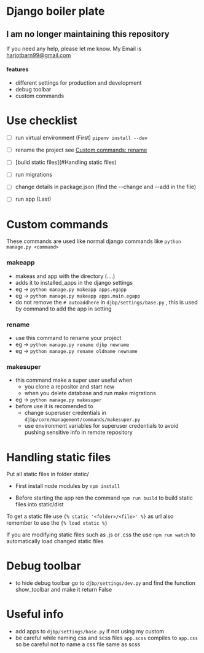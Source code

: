 # Django boiler plate

## I am no longer maintaining this repository

If you need any help, please let me know. My Email is harjotbarn99@gmail.com


#### features

- different settings for production and development
- debug toolbar
- custom commands



# Use checklist

- [ ] run virtual environment (First) `pipenv install --dev`

- [ ] rename the project see [Custom commands: rename](#rename)
- [ ] [build static files](#Handling static files)
- [ ] run migrations
- [ ] change details in package.json (find the --change and --add in the file)
- [ ] run app (Last)



# Custom commands
These commands are used like normal django commands like `python manage.py <command>`
### makeapp
+ makeas and app with the directory (<folder>.<folder>...<app>) 
+ adds it to installed_apps in the django settings
+ eg -> `python manage.py makeapp apps.egapp`
+ eg -> `python manage.py makeapp apps.main.egapp`
+ do not remove the `# autoaddhere` in `djbp/settings/base.py` , this is used by command to add the app in setting

### rename 
+ use this command to rename your project 
+ eg -> `python manage.py rename djbp newname`
+ eg -> `python manage.py rename oldname newname`

###  makesuper
+ this command make a super user useful when 
  + you clone a repositor and start new
  + when you delete database and run make migrations
+ eg -> `python manage.py makesuper`
+ before use it is recomended to 
  + change superuser credentials in `djbp/core/management/commands/makesuper.py`
  + use environment variables for superuser credentials to avoid pushing sensitive info in remote repository
  
  

# Handling static files
Put all static files in folder static/<folder>

- First install node modules by `npm install`

- Before starting the app ren the command `npm run build` to build static files into static/dist

  

To get a static file use `{% static '<folder>/<file>' %}` as url also remember to use the `{% load static %}`

If you are modifying static files such as .js or .css the use `npm run watch` to automatically load changed static files




# Debug toolbar
+ to hide debug toolbar go to `djbp/settings/dev.py` and find the function show_toolbar and make it return False



# Useful info

- add apps to `djbp/settings/base.py` if not using my custom 
- be careful while naming css and scss files `app.scss` compiles to `app.css` so be careful not to name a css file same as scss



